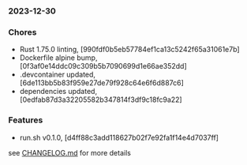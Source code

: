 ### 2023-12-30

### Chores
+ Rust 1.75.0 linting, [990fdf0b5eb57784ef1ca13c5242f65a31061e7b]
+ Dockerfile alpine bump, [0f3af0e14ddc09c309b5b7090699d1e66ae352dd]
+ .devcontainer updated, [6de113bb5b83f959e27de79f928c64e6f6d887c6]
+ dependencies updated, [0edfab87d3a32205582b347814f3df9c18fc9a22]

### Features
+ run.sh v0.1.0, [d4ff88c3add118627b02f7e92fa1f14e4d7037ff]

see <a href='https://github.com/mrjackwills/flightbox_backend/blob/main/CHANGELOG.md'>CHANGELOG.md</a> for more details
